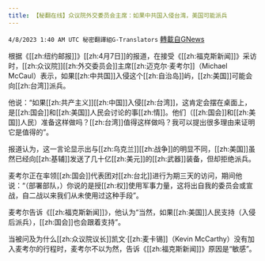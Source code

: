 ```yaml
---
title: 【秘翻在线】众议院外交委员会主席：如果中共国入侵台湾，美国可能派兵
---
```

`4/8/2023 1:40 AM UTC 秘密翻譯組G-Translators` [轉載自GNews](https://gnews.org/articles/1078948)

根据《[[zh:纽约邮报]]》[[zh:4月7日]]的报道，在接受《[[zh:福克斯新闻]]》采访时，[[zh:众议院]][[zh:外交委员会]]主席[[zh:迈克尔·麦考尔]]（Michael McCaul）表示，如果[[zh:中共国]]入侵这个[[zh:自治岛]]屿，[[zh:美国]]可能会向[[zh:台湾]]派兵。

他说：“如果[[zh:共产主义]][[zh:中国]]入侵[[zh:台湾]]，这肯定会摆在桌面上，是[[zh:国会]]和[[zh:美国]]人民会讨论的事[[zh:情]]。他们（[[zh:国会]]和[[zh:美国]]人民）准备这样做吗？[[zh:台湾]]值得这样做吗？我可以提出很多理由来证明它是值得的”。

报道认为，这一言论显示出与[[zh:乌克兰]][[zh:战争]]的明显不同，[[zh:美国]]虽然已经向[[zh:基辅]]发送了几十亿[[zh:美元]]的[[zh:武器]]装备，但却拒绝派兵。

麦考尔正在率领[[zh:国会]]代表团对[[zh:台北]]进行为期三天的访问，期间他说：“（部署部队，）你说的是授[[zh:权]]使用军事力量，这将出自我的委员会或宣战，自二战以来我们从未使用过这种手段”。

麦考尔告诉《[[zh:福克斯新闻]]》，他认为“当然，如果[[zh:美国]]人民支持（入侵后派兵），[[zh:国会]]也会跟着支持”。

当被问及为什么[[zh:众议院议长]]凯文·[[zh:麦卡锡]]（Kevin McCarthy）没有加入麦考尔的行程时，麦考尔不以为然，告诉《[[zh:福克斯新闻]]》原因是“敏感”。
